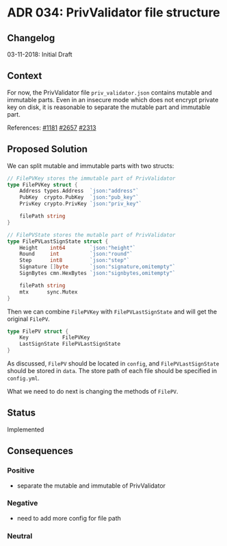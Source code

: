 # ADR 034: PrivValidator file structure

## Changelog

03-11-2018: Initial Draft

## Context

For now, the PrivValidator file `priv_validator.json` contains mutable and immutable parts. 
Even in an insecure mode which does not encrypt private key on disk, it is reasonable to separate 
the mutable part and immutable part.

References:
[#1181](https://github.com/tendermint/tendermint/issues/1181)
[#2657](https://github.com/tendermint/tendermint/issues/2657)
[#2313](https://github.com/tendermint/tendermint/issues/2313)

## Proposed Solution

We can split mutable and immutable parts with two structs:
```go
// FilePVKey stores the immutable part of PrivValidator
type FilePVKey struct {
	Address types.Address  `json:"address"`
	PubKey  crypto.PubKey  `json:"pub_key"`
	PrivKey crypto.PrivKey `json:"priv_key"`

	filePath string
}

// FilePVState stores the mutable part of PrivValidator
type FilePVLastSignState struct {
	Height    int64        `json:"height"`
	Round     int          `json:"round"`
	Step      int8         `json:"step"`
	Signature []byte       `json:"signature,omitempty"`
	SignBytes cmn.HexBytes `json:"signbytes,omitempty"`

	filePath string
	mtx      sync.Mutex
}
```

Then we can combine `FilePVKey` with `FilePVLastSignState` and will get the original `FilePV`.

```go
type FilePV struct {
	Key           FilePVKey
	LastSignState FilePVLastSignState
}
```

As discussed, `FilePV` should be located in `config`, and `FilePVLastSignState` should be stored in `data`. The 
store path of each file should be specified in `config.yml`.

What we need to do next is changing the methods of `FilePV`.

## Status

Implemented

## Consequences

### Positive

- separate the mutable and immutable of PrivValidator

### Negative

- need to add more config for file path

### Neutral
